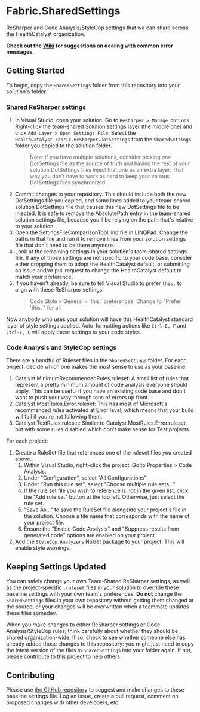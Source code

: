 # Fabric.SharedSettings

ReSharper and Code Analysis/StyleCop settings that we can share across the HealthCatalyst organization.

**Check out the [Wiki](https://github.com/HealthCatalyst/Fabric.SharedSettings/wiki) for suggestions on dealing with common error messages.**

## Getting Started ##

To begin, copy the `SharedSettings` folder from this repository into your solution's folder.

### Shared ReSharper settings ###

1. In Visual Studio, open your solution. Go to `Resharper > Manage Options`. Right-click the team-shared Solution settings layer (the middle one) and click `Add Layer > Open Settings File`. Select the `HealthCatalyst.Fabric.ReSharper.DotSettings` from the `SharedSettings` folder you copied to the solution folder. 
    > Note: If you have multiple solutions, consider picking one DotSettings file as the source of truth and having the rest of your solution DotSettings files inject that one as an extra layer. That way you don't have to work as hard to keep your various DotSettings files synchronized.
2. Commit changes to your repository. This should include both the new DotSettings file you copied, and some lines added to your team-shared solution DotSettings file that causes this new DotSettings file to be injected. It is safe to remove the AbsolutePath entry in the team-shared solution settings file, because you'll be relying on the path that's relative to your solution.
3. Open the SettingsFileComparisonTool.linq file in LINQPad. Change the paths in that file and run it to remove lines from your solution settings file that don't need to be there anymore.
4. Look at the remaining settings in your solution's team-shared settings file. If any of those settings are not specific to your code base, consider either dropping them to adopt the HealthCatalyst default, or submitting an issue and/or pull request to change the HealthCatalyst default to match your preference.
5. If you haven't already, be sure to tell Visual Studio to prefer `this.` to align with these ReSharper settings:
    > Code Style > General > 'this.' preferences 
    > Change to "Prefer 'this.'" for all   

Now anybody who uses your solution will have this HealthCatalyst standard layer of style settings applied. Auto-formatting actions like `Ctrl-E, F` and `Ctrl-E, C` will apply these settings to your code styles.

### Code Analysis and StyleCop settings ###

There are a handful of Ruleset files in the `SharedSettings` folder. For each project, decide which one makes the most sense to use as your baseline.
   1. Catalyst.MinimumRecommendedRules.ruleset: A small list of rules that represent a pretty minimum amount of code analysis everyone should apply. This can be useful if you have an existing code base and don't want to push your way through tons of errors up front.
   2. Catalyst.MostRules.Error.ruleset: This has most of Microsoft's recommended rules activated at Error level, which means that your build will fail if you're not following them.
   3. Catalyst.TestRules.ruleset: Similar to Catalyst.MostRules.Error.ruleset, but with some rules disabled which don't make sense for Test projects.

For each project:
1. Create a RuleSet file that references one of the ruleset files you created above.
   1. Within Visual Studio, right-click the project. Go to Properties > Code Analysis. 
   2. Under "Configuration", select "All Configurations"
   3. Under "Run this rule set", select "Choose multiple rule sets..." 
   4. If the rule set file you wish to reference is not in the given list, click the "Add rule set" button at the top left. Otherwise, just select the rule set.
   5. "Save As..." to save the RuleSet file alongside your project's file in the solution. Choose a file name that corresponds with the name of your project file.
   6. Ensure the "Enable Code Analysis" and "Suppress results from generated code" options are enabled on your project.
2. Add the `StyleCop.Analyzers` NuGet package to your project. This will enable style warnings.

## Keeping Settings Updated ##

You can safely change your own Team-Shared ReSharper settings, as well as the project-specific `.ruleset` files in your solution to override these baseline settings with your own team's preferences. **Do not** change the `SharedSettings` files in your own repository without getting them changed at the source, or your changes will be overwritten when a teammate updates these files someday.

When you make changes to either ReSharper settings or Code Analysis/StyleCop rules, think carefully about whether they should be shared organization-wide. If so, check to see whether someone else has already added those changes to this repository: you might just need to copy the latest version of the files in `SharedSettings` into your folder again. If not, please contribute to this project to help others.

## Contributing ##

Please use [the GitHub repository](https://github.com/HealthCatalyst/Fabric.ReSharper) to suggest and make changes to these baseline settings file. Log an issue, create a pull request, comment on proposed changes with other developers, etc.
